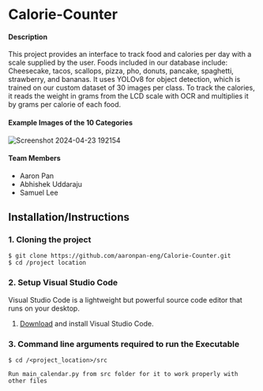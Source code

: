 # Calorie-Counter
#### Description
This project provides an interface to track food and calories per day with a scale supplied by the user. Foods included in our database include: Cheesecake, tacos, scallops, pizza, pho, donuts, pancake, spaghetti, strawberry, and bananas. It uses YOLOv8 for object detection, which is trained on our custom dataset of 30 images per class. To track the calories, it reads the weight in grams from the LCD scale with OCR and multiplies it by grams per calorie of each food.

#### Example Images of the 10 Categories
![Screenshot 2024-04-23 192154](https://github.com/aaronpan-eng/Calorie-Counter/assets/91743944/7652ddce-0ed4-4733-9be6-4e45facfe54e)


#### Team Members
- Aaron Pan
- Abhishek Uddaraju
- Samuel Lee

## Installation/Instructions 

### 1. Cloning the project
```
$ git clone https://github.com/aaronpan-eng/Calorie-Counter.git
$ cd /project location
```

### 2. Setup Visual Studio Code

Visual Studio Code is a lightweight but powerful source code editor that runs on your desktop.

1. [Download](https://code.visualstudio.com/) and install Visual Studio Code.

### 3. Command line arguments required to run the Executable
```
$ cd /<project_location>/src

Run main_calendar.py from src folder for it to work properly with other files
